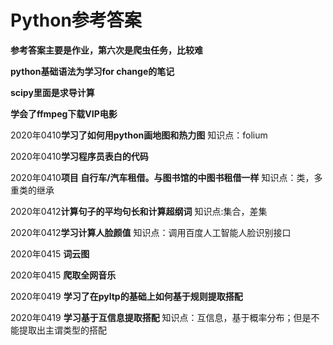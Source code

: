 # Python参考答案
**参考答案主要是作业，第六次是爬虫任务，比较难**

**python基础语法为学习for change的笔记**

**scipy里面是求导计算**

**学会了ffmpeg下载VIP电影** 

2020年0410**学习了如何用python画地图和热力图** 知识点：folium

2020年0410**学习程序员表白的代码**

2020年0410**项目  自行车/汽车租借。与图书馆的中图书租借一样** 知识点：类，多重类的继承

2020年0412**计算句子的平均句长和计算超纲词** 知识点:集合，差集

2020年0412**学习计算人脸颜值** 知识点：调用百度人工智能人脸识别接口

2020年0415 **词云图**

2020年0415 **爬取全网音乐**

2020年0419  **学习了在pyltp的基础上如何基于规则提取搭配**

2020年0419 **学习基于互信息提取搭配** 知识点：互信息，基于概率分布；但是不能提取出主谓类型的搭配
